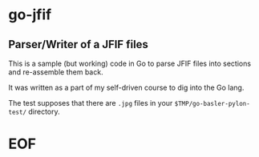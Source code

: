 # go-jfif

## Parser/Writer of a JFIF files

This is a sample (but working) code in Go to parse JFIF files into sections
and re-assemble them back.

It was written as a part of my self-driven course to dig into the Go lang.

The test supposes that there are `.jpg` files in your `$TMP/go-basler-pylon-test/`
directory.

# EOF #
